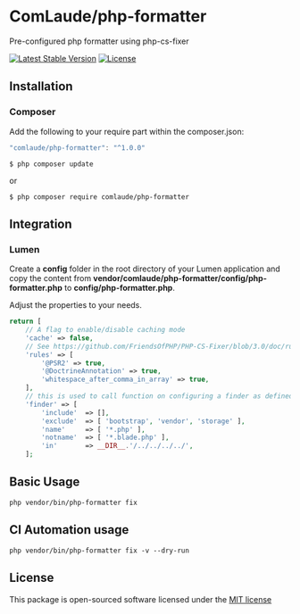 # ComLaude/php-formatter
Pre-configured php formatter using php-cs-fixer

[![Latest Stable Version](https://poser.pugx.org/comlaude/php-formatter/v)](//packagist.org/packages/comlaude/php-formatter)
[![License](https://poser.pugx.org/comlaude/php-formatter/license)](//packagist.org/packages/comlaude/php-formatter)

## Installation

### Composer

Add the following to your require part within the composer.json: 

```js
"comlaude/php-formatter": "^1.0.0"
```
```shell
$ php composer update
```

or

```shell
$ php composer require comlaude/php-formatter
```

## Integration

### Lumen

Create a **config** folder in the root directory of your Lumen application and copy the content
from **vendor/comlaude/php-formatter/config/php-formatter.php** to **config/php-formatter.php**.

Adjust the properties to your needs.

```php
return [
    // A flag to enable/disable caching mode
    'cache' => false,
    // See https://github.com/FriendsOfPHP/PHP-CS-Fixer/blob/3.0/doc/rules/index.rst for available rules and rulesets
    'rules' => [
        '@PSR2' => true,
        '@DoctrineAnnotation' => true,
        'whitespace_after_comma_in_array' => true,
    ],
    // this is used to call function on configuring a finder as defined here https://github.com/FriendsOfPHP/PHP-CS-Fixer/blob/3.0/doc/config.rst
    'finder' => [
        'include'  => [],
        'exclude'  => [ 'bootstrap', 'vendor', 'storage' ],
        'name'     => [ '*.php' ],
        'notname'  => [ '*.blade.php' ],
        'in'       => __DIR__.'/../../../../',
    ];
```

## Basic Usage

```shell
php vendor/bin/php-formatter fix
```

## CI Automation usage

```shell
php vendor/bin/php-formatter fix -v --dry-run
```

## License

This package is open-sourced software licensed under the [MIT license](http://opensource.org/licenses/MIT)